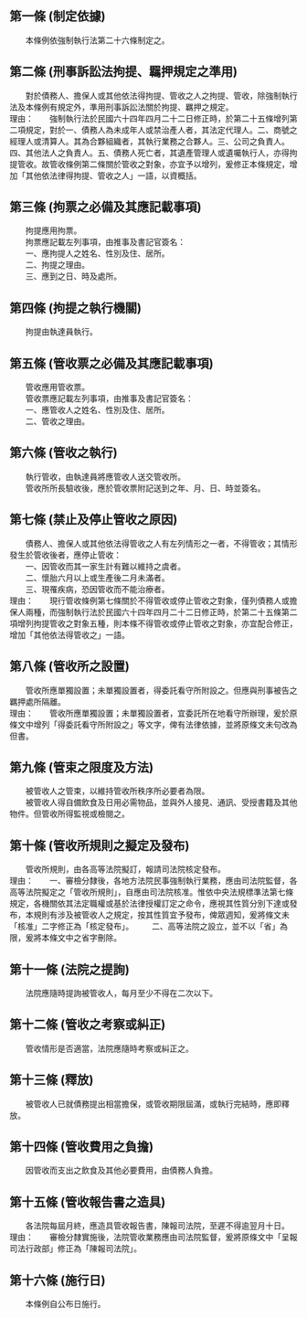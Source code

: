 第一條 (制定依據)
-----------------
　　本條例依強制執行法第二十六條制定之。  


第二條 (刑事訴訟法拘提、羈押規定之準用)
---------------------------------------
　　對於債務人、擔保人或其他依法得拘提、管收之人之拘提、管收，除強制執行法及本條例有規定外，準用刑事訴訟法關於拘提、羈押之規定。  
理由：　　強制執行法於民國六十四年四月二十二日修正時，於第二十五條增列第二項規定，對於一、債務人為未成年人或禁治產人者，其法定代理人。二、商號之經理人或清算人。其為合夥組織者，其執行業務之合夥人。三、公司之負責人。四、其他法人之負責人。五、債務人死亡者，其遺產管理人或遺囑執行人，亦得拘提管收。故管收條例第二條關於管收之對象，亦宜予以增列，爰修正本條規定，增加「其他依法律得拘提、管收之人」一語，以資概括。

第三條 (拘票之必備及其應記載事項)
---------------------------------
　　拘提應用拘票。  
　　拘票應記載左列事項，由推事及書記官簽名：  
　　一、應拘提人之姓名、性別及住、居所。  
　　二、拘提之理由。  
　　三、應到之日、時及處所。  


第四條 (拘提之執行機關)
-----------------------
　　拘提由執達員執行。  


第五條 (管收票之必備及其應記載事項)
-----------------------------------
　　管收應用管收票。  
　　管收票應記載左列事項，由推事及書記官簽名：  
　　一、應管收人之姓名、性別及住、居所。  
　　二、管收之理由。  


第六條 (管收之執行)
-------------------
　　執行管收，由執達員將應管收人送交管收所。  
　　管收所所長驗收後，應於管收票附記送到之年、月、日、時並簽名。  


第七條 (禁止及停止管收之原因)
-----------------------------
　　債務人、擔保人或其他依法得管收之人有左列情形之一者，不得管收；其情形發生於管收後者，應停止管收：  
　　一、因管收而其一家生計有難以維持之虞者。  
　　二、懷胎六月以上或生產後二月未滿者。  
　　三、現罹疾病，恐因管收而不能治療者。  
理由：　　現行管收條例第七條關於不得管收或停止管收之對象，僅列債務人或擔保人兩種，而強制執行法於民國六十四年四月二十二日修正時，於第二十五條第二項增列拘提管收之對象五種，則本條不得管收或停止管收之對象，亦宜配合修正，增加「其他依法得管收之」一語。

第八條 (管收所之設置)
---------------------
　　管收所應單獨設置；未單獨設置者，得委託看守所附設之。但應與刑事被告之羈押處所隔離。  
理由：　　管收所應單獨設置；未單獨設置者，宜委託所在地看守所辦理，爰於原條文中增列「得委託看守所附設之」等文字，俾有法律依據，並將原條文未句改為但書。

第九條 (管束之限度及方法)
-------------------------
　　被管收人之管束，以維持管收所秩序所必要者為限。  
　　被管收人得自備飲食及日用必需物品，並與外人接見、通訊、受授書籍及其他物件。但管收所得監視或檢閱之。  


第十條 (管收所規則之擬定及發布)
-------------------------------
　　管收所規則，由各高等法院擬訂，報請司法院核定發布。  
理由：　　一、審檢分隸後，各地方法院民事強制執行業務，應由司法院監督，各高等法院擬定之「管收所規則」，自應由司法院核准。惟依中央法規標準法第七條規定，各機關依其法定職權或基於法律授權訂定之命令，應視其性質分別下達或發布，本規則有涉及被管收人之規定，按其性質宜予發布，俾眾週知，爰將條文未「核准」二字修正為「核定發布」。
　　二、高等法院之設立，並不以「省」為限，爰將本條文中之省字刪除。

第十一條 (法院之提詢)
---------------------
　　法院應隨時提詢被管收人，每月至少不得在二次以下。  


第十二條 (管收之考察或糾正)
---------------------------
　　管收情形是否適當，法院應隨時考察或糾正之。  


第十三條 (釋放)
---------------
　　被管收人已就債務提出相當擔保，或管收期限屆滿，或執行完結時，應即釋放。  


第十四條 (管收費用之負擔)
-------------------------
　　因管收而支出之飲食及其他必要費用，由債務人負擔。  


第十五條 (管收報告書之造具)
---------------------------
　　各法院每屆月終，應造具管收報告書，陳報司法院，至遲不得逾翌月十日。  
理由：　　審檢分隸實施後，法院管收業務應由司法院監督，爰將原條文中「呈報司法行政部」修正為「陳報司法院」。

第十六條 (施行日)
-----------------
　　本條例自公布日施行。